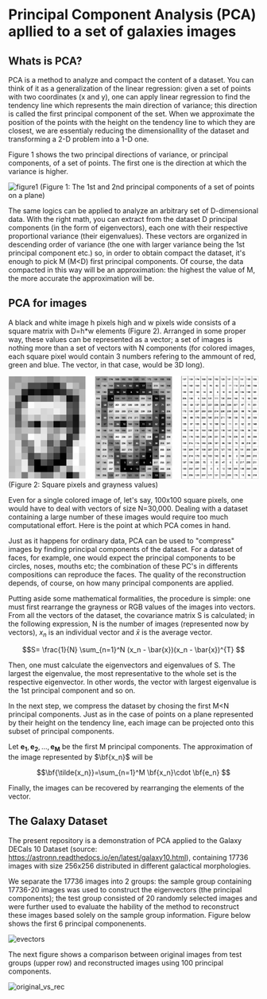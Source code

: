 # Principal Component Analysis (PCA) apllied to a set of galaxies images

## Whats is PCA?

PCA is a method to analyze and compact the content of a dataset. You can think of it as a generalization of the linear regression: given a set of points with two coordinates (x and y), one can apply linear regression to find the tendency line which represents the main direction of variance; this direction is called the first principal component of the set. When we approximate the position of the points with the height on the tendency line to which they are closest, we are essentialy reducing the dimensionallity of the dataset and transforming a 2-D problem into a 1-D one.

Figure 1 shows the two principal directions of variance, or principal components, of a set of points. The first one is the direction at which the variance is higher.

![figure1](https://github.com/rafael-raiser/portfolio_pca/assets/142827112/ed1c2513-b4b6-4986-80fd-0a8eacf3a9ae)
(Figure 1: The 1st and 2nd principal components of a set of points on a plane)

The same logics can be applied to analyze an arbitrary set of D-dimensional data. With the right math, you can extract from the dataset D principal components (in the form of eigenvectors), each one with their respective proportional variance (their eigenvalues). These vectors are organized in descending order of variance (the one with larger variance being the 1st principal component etc.) so, in order to obtain compact the dataset, it's enough to pick M (M<D) first principal components. Of course, the data compacted in this way will be an approximation: the highest the value of M, the more accurate the approximation will be.

## PCA for images

A black and white image h pixels high and w pixels wide consists of a square matrix with D=h*w elements (Figure 2). Arranged in some proper way, these values can be represented as a vector; a set of images is nothing more than a set of vectors with N components (for colored images, each square pixel would contain 3 numbers refering to the ammount of red, green and blue. The vector, in that case, would be 3D long).

![figure2](https://github.com/rafael-raiser/portfolio_pca/blob/main/images/imagematrix.png)
(Figure 2: Square pixels and grayness values)

Even for a single colored image of, let's say, 100x100 square pixels, one would have to deal with vectors of size N=30,000. Dealing with a dataset containing a large number of these images would require too much computational effort. Here is the point at which PCA comes in hand.

Just as it happens for ordinary data, PCA can be used to "compress" images by finding principal components of the dataset. For a dataset of faces, for example, one would expect the principal components to be circles, noses, mouths etc; the combination of these PC's in differents compositions can reproduce the faces. The quality of the reconstruction depends, of course, on how many principal components are applied.

Putting aside some mathematical formalities, the procedure is simple: one must first rearrange the grayness or RGB values of the images into vectors. From all the vectors of the dataset, the covariance matrix S is calculated; in the following expression, N is the number of images (represented now by vectors), $x_n$ is an individual vector and $\bar{x}$ is the average vector.

$$S= \frac{1}{N} \sum_{n=1}^N (x_n - \bar{x})(x_n - \bar{x})^{T}  $$

Then, one must calculate the eigenvectors and eigenvalues of S. The largest the eigenvalue, the most representative to the whole set is the respective eigenvector. In other words, the vector with largest eigenvalue is the 1st principal component and so on.

In the next step, we compress the dataset by chosing the first M<N principal components. Just as in the case of points on a plane represented by their height on the tendency line, each image can be projected onto this subset of principal components. 

Let ${\bm{e_1}, \bm{e_2}, ..., \bm{e_M}}$ be the first M principal components. The approximation of the image represented by $\bf{x_n}$ will be

$$\bf{\tilde{x_n}}=\sum_{n=1}^M \bf{x_n}\cdot \bf{e_n} $$

Finally, the images can be recovered by rearranging the elements of the vector.

## The Galaxy Dataset

The present repository is a demonstration of PCA applied to the Galaxy DECals 10 Dataset (source: https://astronn.readthedocs.io/en/latest/galaxy10.html), containing 17736 images with size 256x256 distributed in different galactical morphologies.

We separate the 17736 images into 2 groups: the sample group containing 17736-20 images was used to construct the eigenvectors (the principal components); the test group consisted of 20 randomly selected images and were further used to evaluate the hability of the method to reconstruct these images based solely on the sample group information. Figure below shows the first 6 principal componenents.

![evectors](https://github.com/rafael-raiser/portfolio_pca/assets/142827112/15c764f0-2b4a-4cc7-adbe-3e888955bb43)

The next figure shows a comparison between original images from test groups (upper row) and reconstructed images using 100 principal components.

![original_vs_rec](https://github.com/rafael-raiser/portfolio_pca/assets/142827112/9619d4a7-70af-40b2-a435-216615de1f28)






